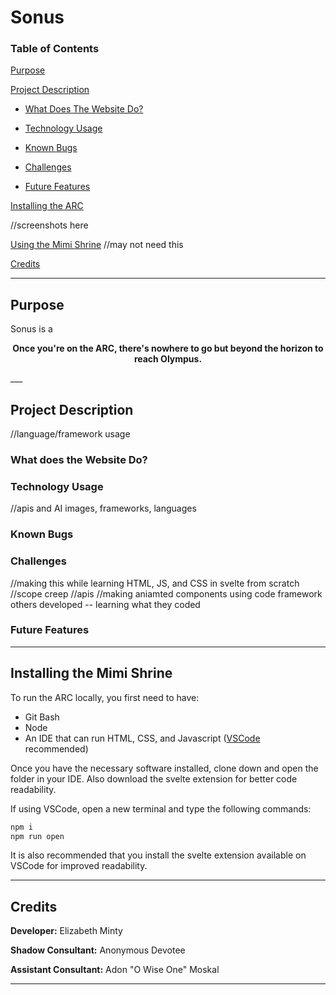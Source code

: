 # Sonus

### Table of Contents

[Purpose](https://github.com/mintep1-student/mintep1-web#purpose)

[Project Description](https://github.com/mintep1-student/mintep1-web#project-description)
* [What Does The Website Do?](https://github.com/mintep1-student/mintep1-web#what-does-the-website-do)
 
* [Technology Usage](https://github.com/mintep1-student/mintep1-web#)

* [Known Bugs](https://github.com/mintep1-student/mintep1-web#known-bugs)

* [Challenges](https://github.com/mintep1-student/mintep1-web#challenges)

* [Future Features](https://github.com/mintep1-student/mintep1-web#future-features)

[Installing the ARC](https://github.com/mintep1-student/mintep1-web#installing-Sonus)

//screenshots here

[Using the Mimi Shrine]() //may not need this

[Credits](https://github.com/mintep1-student/intro-web-minty#credits)

___

## Purpose

Sonus is a 


<div align="center">

**Once you're on the ARC, there's nowhere to go but beyond the horizon to reach Olympus.**

</div>
___

## Project Description


//language/framework usage

### What does the Website Do?


### Technology Usage
//apis and AI images, frameworks, languages

### Known Bugs

### Challenges
//making this while learning HTML, JS, and CSS in svelte from scratch
//scope creep
//apis
//making aniamted components using code framework others developed -- learning what they coded

### Future Features

___

## Installing the Mimi Shrine
To run the ARC locally, you first need to have:
* Git Bash
* Node
* An IDE that can run HTML, CSS, and Javascript ([VSCode](https://code.visualstudio.com/download) recommended)

Once you have the necessary software installed, clone down and open the folder in your IDE. Also download the svelte extension for better code readability.

If using VSCode, open a new terminal and type the following commands:

```bash
npm i
npm run open
```

It is also recommended that you install the svelte extension available on VSCode for improved readability.

___

## Credits
**Developer:** Elizabeth Minty

**Shadow Consultant:** Anonymous Devotee 

**Assistant Consultant:** Adon "O Wise One" Moskal
___
